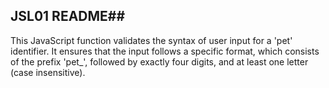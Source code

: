 ## JSL01 README##

This JavaScript function validates the syntax of user input for a 'pet' identifier. It ensures that the input follows a 
specific format, which consists of the prefix 'pet_', followed by exactly four digits, and at least one letter (case insensitive).
